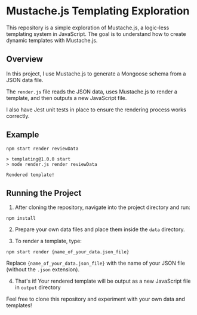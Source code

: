 # Mustache.js Templating Exploration

This repository is a simple exploration of Mustache.js, a logic-less templating system in JavaScript. The goal is to understand how to create dynamic templates with Mustache.js.

## Overview

In this project, I use Mustache.js to generate a Mongoose schema from a JSON data file.

The `render.js` file reads the JSON data, uses Mustache.js to render a template, and then outputs a new JavaScript file.

I also have Jest unit tests in place to ensure the rendering process works correctly.

## Example

```shell
npm start render reviewData

> templating@1.0.0 start
> node render.js render reviewData

Rendered template!
```

## Running the Project

1. After cloning the repository, navigate into the project directory and run:

```shell
npm install
```

2. Prepare your own data files and place them inside the `data` directory.

3. To render a template, type:

```shell
npm start render {name_of_your_data.json_file}
```

Replace `{name_of_your_data.json_file}` with the name of your JSON file (without the `.json` extension).

4. That's it! Your rendered template will be output as a new JavaScript file in `output` directory

Feel free to clone this repository and experiment with your own data and templates!
